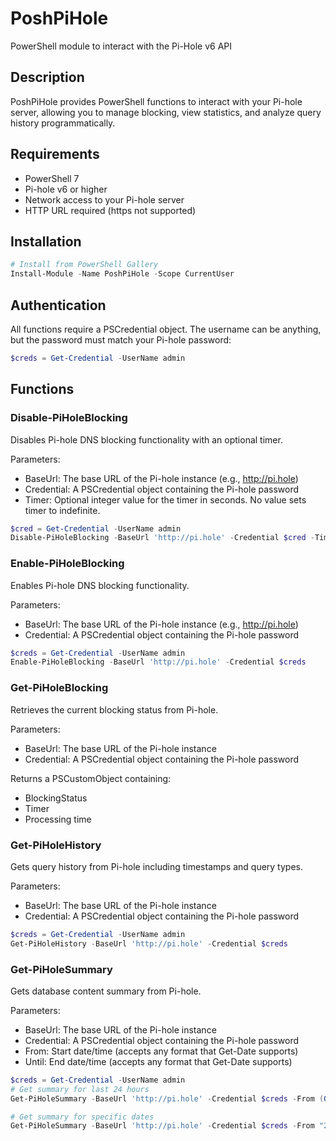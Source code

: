 # PoshPiHole
PowerShell module to interact with the Pi-Hole v6 API

## Description
PoshPiHole provides PowerShell functions to interact with your Pi-hole server, allowing you to manage blocking, view statistics, and analyze query history programmatically.

## Requirements
- PowerShell 7
- Pi-hole v6 or higher
- Network access to your Pi-hole server
- HTTP URL required (https not supported)

## Installation
```powershell
# Install from PowerShell Gallery
Install-Module -Name PoshPiHole -Scope CurrentUser
```

## Authentication
All functions require a PSCredential object. The username can be anything, but the password must match your Pi-hole password:
```powershell
$creds = Get-Credential -UserName admin
```

## Functions

### Disable-PiHoleBlocking
Disables Pi-hole DNS blocking functionality with an optional timer.

Parameters:
- BaseUrl: The base URL of the Pi-hole instance (e.g., http://pi.hole)
- Credential: A PSCredential object containing the Pi-hole password
- Timer: Optional integer value for the timer in seconds. No value sets timer to indefinite.

```powershell
$cred = Get-Credential -UserName admin
Disable-PiHoleBlocking -BaseUrl 'http://pi.hole' -Credential $cred -Timer 15
```

### Enable-PiHoleBlocking
Enables Pi-hole DNS blocking functionality.

Parameters:
- BaseUrl: The base URL of the Pi-hole instance (e.g., http://pi.hole)
- Credential: A PSCredential object containing the Pi-hole password

```powershell
$creds = Get-Credential -UserName admin
Enable-PiHoleBlocking -BaseUrl 'http://pi.hole' -Credential $creds
```

### Get-PiHoleBlocking
Retrieves the current blocking status from Pi-hole.

Parameters:
- BaseUrl: The base URL of the Pi-hole instance
- Credential: A PSCredential object containing the Pi-hole password

Returns a PSCustomObject containing:
- BlockingStatus
- Timer
- Processing time

### Get-PiHoleHistory
Gets query history from Pi-hole including timestamps and query types.

Parameters:
- BaseUrl: The base URL of the Pi-hole instance
- Credential: A PSCredential object containing the Pi-hole password

```powershell
$creds = Get-Credential -UserName admin
Get-PiHoleHistory -BaseUrl 'http://pi.hole' -Credential $creds
```

### Get-PiHoleSummary
Gets database content summary from Pi-hole.

Parameters:
- BaseUrl: The base URL of the Pi-hole instance
- Credential: A PSCredential object containing the Pi-hole password
- From: Start date/time (accepts any format that Get-Date supports)
- Until: End date/time (accepts any format that Get-Date supports)

```powershell
$creds = Get-Credential -UserName admin
# Get summary for last 24 hours
Get-PiHoleSummary -BaseUrl 'http://pi.hole' -Credential $creds -From (Get-Date).AddDays(-1) -Until (Get-Date)

# Get summary for specific dates
Get-PiHoleSummary -BaseUrl 'http://pi.hole' -Credential $creds -From "2023-01-01" -Until "2023-01-02"
```
